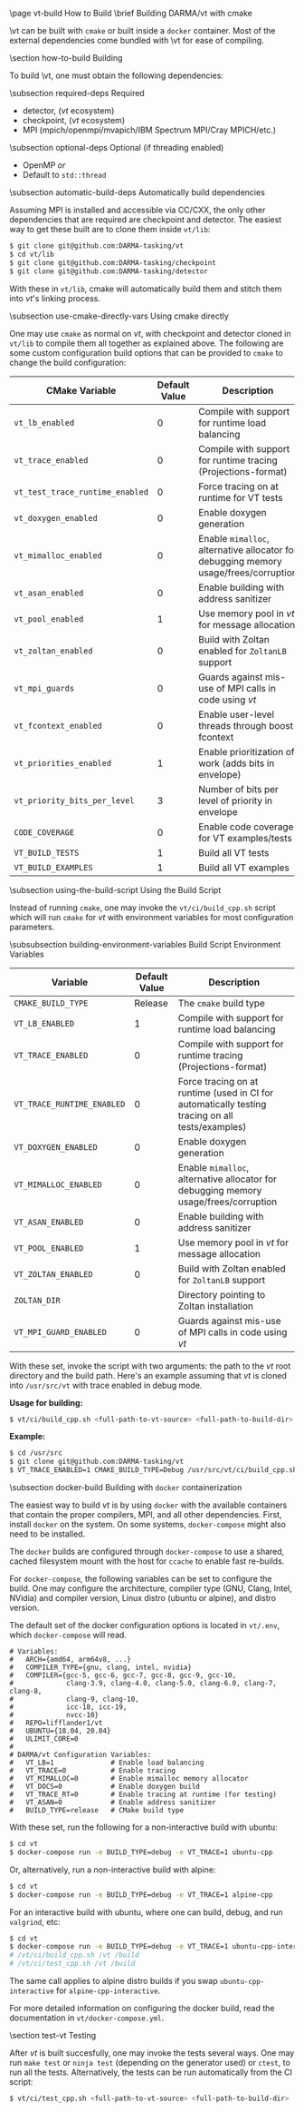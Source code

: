 \page vt-build How to Build
\brief Building DARMA/vt with cmake

\vt can be built with `cmake` or built inside a `docker` container. Most of the
external dependencies come bundled with \vt for ease of compiling.

\section how-to-build Building

To build \vt, one must obtain the following dependencies:

\subsection required-deps Required
  - detector,   (*vt* ecosystem)
  - checkpoint, (*vt* ecosystem)
  - MPI         (mpich/openmpi/mvapich/IBM Spectrum MPI/Cray MPICH/etc.)

\subsection optional-deps Optional (if threading enabled)

  - OpenMP       _or_
  - Default to `std::thread`

\subsection automatic-build-deps Automatically build dependencies

Assuming MPI is installed and accessible via CC/CXX, the only other dependencies
that are required are checkpoint and detector. The easiest way to get these
built are to clone them inside `vt/lib`:

```bash
$ git clone git@github.com:DARMA-tasking/vt
$ cd vt/lib
$ git clone git@github.com:DARMA-tasking/checkpoint
$ git clone git@github.com:DARMA-tasking/detector
```

With these in `vt/lib`, cmake will automatically build them and stitch them into
*vt*'s linking process.

\subsection use-cmake-directly-vars Using cmake directly

One may use `cmake` as normal on *vt*, with checkpoint and detector cloned in
`vt/lib` to compile them all together as explained above. The following are some
custom configuration build options that can be provided to `cmake` to change the
build configuration:

| CMake Variable                  | Default Value   | Description |
| ------------------              | --------------- | ----------- |
| `vt_lb_enabled`                 | 0               | Compile with support for runtime load balancing |
| `vt_trace_enabled`              | 0               | Compile with support for runtime tracing (Projections-format) |
| `vt_test_trace_runtime_enabled` | 0               | Force tracing on at runtime for VT tests |
| `vt_doxygen_enabled`            | 0               | Enable doxygen generation |
| `vt_mimalloc_enabled`           | 0               | Enable `mimalloc`, alternative allocator for debugging memory usage/frees/corruption |
| `vt_asan_enabled`               | 0               | Enable building with address sanitizer |
| `vt_pool_enabled`               | 1               | Use memory pool in *vt* for message allocation |
| `vt_zoltan_enabled`             | 0               | Build with Zoltan enabled for `ZoltanLB` support |
| `vt_mpi_guards`                 | 0               | Guards against mis-use of MPI calls in code using *vt* |
| `vt_fcontext_enabled`           | 0               | Enable user-level threads through boost fcontext |
| `vt_priorities_enabled`         | 1               | Enable prioritization of work (adds bits in envelope) |
| `vt_priority_bits_per_level`    | 3               | Number of bits per level of priority in envelope |
| `CODE_COVERAGE`                 | 0               | Enable code coverage for VT examples/tests |
| `VT_BUILD_TESTS`                | 1               | Build all VT tests |
| `VT_BUILD_EXAMPLES`             | 1               | Build all VT examples |


\subsection using-the-build-script Using the Build Script

Instead of running `cmake`, one may invoke the `vt/ci/build_cpp.sh` script which
will run `cmake` for *vt* with environment variables for most configuration
parameters.

\subsubsection building-environment-variables Build Script Environment Variables

| Variable                    | Default Value   | Description |
| ------------------          | --------------- | ----------- |
| `CMAKE_BUILD_TYPE`          | Release         | The `cmake` build type |
| `VT_LB_ENABLED`             | 1               | Compile with support for runtime load balancing |
| `VT_TRACE_ENABLED `         | 0               | Compile with support for runtime tracing (Projections-format) |
| `VT_TRACE_RUNTIME_ENABLED ` | 0               | Force tracing on at runtime (used in CI for automatically testing tracing on all tests/examples) |
| `VT_DOXYGEN_ENABLED `       | 0               | Enable doxygen generation |
| `VT_MIMALLOC_ENABLED `      | 0               | Enable `mimalloc`, alternative allocator for debugging memory usage/frees/corruption |
| `VT_ASAN_ENABLED `          | 0               | Enable building with address sanitizer |
| `VT_POOL_ENABLED `          | 1               | Use memory pool in *vt* for message allocation |
| `VT_ZOLTAN_ENABLED `        | 0               | Build with Zoltan enabled for `ZoltanLB` support |
| `ZOLTAN_DIR `               | <empty>         | Directory pointing to Zoltan installation |
| `VT_MPI_GUARD_ENABLED `     | 0               | Guards against mis-use of MPI calls in code using *vt* |

With these set, invoke the script with two arguments: the path to the *vt* root
directory and the build path. Here's an example assuming that *vt* is cloned
into `/usr/src/vt` with trace enabled in debug mode.

**Usage for building:**

```bash
$ vt/ci/build_cpp.sh <full-path-to-vt-source> <full-path-to-build-dir>
```

**Example:**

```bash
$ cd /usr/src
$ git clone git@github.com:DARMA-tasking/vt
$ VT_TRACE_ENABLED=1 CMAKE_BUILD_TYPE=Debug /usr/src/vt/ci/build_cpp.sh /usr/src/vt /usr/build/vt
```

\subsection docker-build Building with `docker` containerization

The easiest way to build *vt* is by using `docker` with the available containers
that contain the proper compilers, MPI, and all other dependencies. First,
install `docker` on the system. On some systems, `docker-compose` might also
need to be installed.

The `docker` builds are configured through `docker-compose` to use a shared,
cached filesystem mount with the host for `ccache` to enable fast re-builds.

For `docker-compose`, the following variables can be set to configure the
build. One may configure the architecture, compiler type (GNU, Clang, Intel,
NVidia) and compiler version, Linux distro (ubuntu or alpine), and distro
version.

The default set of the docker configuration options is located in `vt/.env`,
which `docker-compose` will read.

```
# Variables:
#   ARCH={amd64, arm64v8, ...}
#   COMPILER_TYPE={gnu, clang, intel, nvidia}
#   COMPILER={gcc-5, gcc-6, gcc-7, gcc-8, gcc-9, gcc-10,
#             clang-3.9, clang-4.0, clang-5.0, clang-6.0, clang-7, clang-8,
#             clang-9, clang-10,
#             icc-18, icc-19,
#             nvcc-10}
#   REPO=lifflander1/vt
#   UBUNTU={18.04, 20.04}
#   ULIMIT_CORE=0
#
# DARMA/vt Configuration Variables:
#   VT_LB=1              # Enable load balancing
#   VT_TRACE=0           # Enable tracing
#   VT_MIMALLOC=0        # Enable mimalloc memory allocator
#   VT_DOCS=0            # Enable doxygen build
#   VT_TRACE_RT=0        # Enable tracing at runtime (for testing)
#   VT_ASAN=0            # Enable address sanitizer
#   BUILD_TYPE=release   # CMake build type
```

With these set, run the following for a non-interactive build with ubuntu:

```bash
$ cd vt
$ docker-compose run -e BUILD_TYPE=debug -e VT_TRACE=1 ubuntu-cpp
```

Or, alternatively, run a non-interactive build with alpine:

```bash
$ cd vt
$ docker-compose run -e BUILD_TYPE=debug -e VT_TRACE=1 alpine-cpp
```

For an interactive build with ubuntu, where one can build, debug, and run
`valgrind`, etc:

```bash
$ cd vt
$ docker-compose run -e BUILD_TYPE=debug -e VT_TRACE=1 ubuntu-cpp-interactive
# /vt/ci/build_cpp.sh /vt /build
# /vt/ci/test_cpp.sh /vt /build
```

The same call applies to alpine distro builds if you swap
`ubuntu-cpp-interactive` for `alpine-cpp-interactive`.

For more detailed information on configuring the docker build, read the
documentation in `vt/docker-compose.yml`.

\section test-vt Testing

After *vt* is built succesfully, one may invoke the tests several ways. One may
run `make test` or `ninja test` (depending on the generator used) or `ctest`, to
run all the tests. Alternatively, the tests can be run automatically from the CI
script:

```bash
$ vt/ci/test_cpp.sh <full-path-to-vt-source> <full-path-to-build-dir>
```
